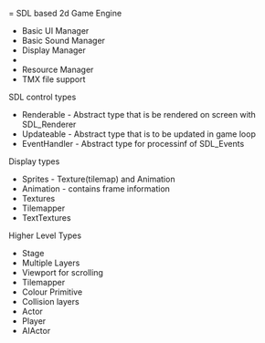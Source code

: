 = SDL based 2d Game Engine  
* Basic UI Manager
* Basic Sound Manager
* Display Manager
 * 
* Resource Manager
 * TMX file support

SDL control types
* Renderable - Abstract type that is be rendered on screen with SDL_Renderer
* Updateable - Abstract type that is to be  updated in game loop
* EventHandler - Abstract type for processinf of SDL_Events

Display types
* Sprites - Texture(tilemap) and Animation
* Animation - contains frame information
* Textures
* Tilemapper 
* TextTextures

Higher Level Types
* Stage
 * Multiple Layers
  * Viewport for scrolling
  * Tilemapper
  * Colour Primitive
  * Collision layers
* Actor 
 * Player
 * AIActor
 
